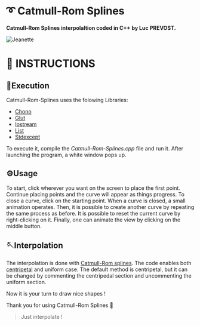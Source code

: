 # ➰ Catmull-Rom Splines

**Catmull-Rom Splines interpolaltion coded in C++ by Luc PREVOST.**

![Jeanette](https://user-images.githubusercontent.com/52052772/211431297-2115765a-b592-4b2d-a070-41f17d56807e.gif)

📃 INSTRUCTIONS
============
## 🚀Execution
Catmull-Rom-Splines uses the folowing Libraries:
- [Chono](https://www.cplusplus.com/reference/chrono/)
- [Glut](https://www.opengl.org/resources/libraries/glut/glut_downloads.php)
- [Iostream](https://www.cplusplus.com/reference/iostream/)
- [List](https://www.cplusplus.com/reference/list/list/)
- [Stdexcept](https://www.cplusplus.com/reference/stdexcept/)
 
To execute it, compile the _Catmull-Rom-Splines.cpp_ file and run it. After launching the program, a white window pops up.

## ⚙️Usage
To start, click wherever you want on the screen to place the first point. Continue placing points and the curve will appear as things progress. To close a curve, click on the starting point. When a curve is closed, a small animation operates. Then, it is possible to create another curve by repeating the same process as before. It is possible to reset the current curve by right-clicking on it. Finally, one can animate the view by clicking on the middle button.

## 🪡Interpolation
The interpolation is done with [Catmull-Rom splines](https://en.wikipedia.org/wiki/Cubic_Hermite_spline#Catmull%E2%80%93Rom_spline). The code enables both [centripetal](https://en.wikipedia.org/wiki/Centripetal_Catmull%E2%80%93Rom_spline) and uniform case. The default method is centripetal, but it can be changed by commenting the centripedal section and uncommenting the uniform section.

Now it is your turn to draw nice shapes !

Thank you for using Catmull-Rom Splines 🙂

> Just interpolate !
